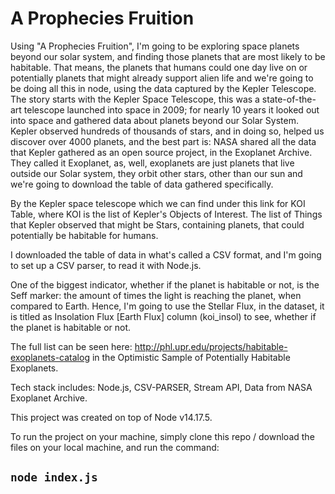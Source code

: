 # A Prophecies Fruition

Using "A Prophecies Fruition", I'm going to be exploring space planets beyond our solar system, and finding those planets that are most likely to be habitable. That means, the planets that humans could one day live on or potentially planets that might already support alien life and we're going to be doing all this in node, using the data captured by the Kepler Telescope. The story starts with the Kepler Space Telescope, this was a state-of-the-art telescope launched into space in 2009; for nearly 10 years it looked out into space and gathered data about planets beyond our Solar System. Kepler observed hundreds of thousands of stars, and in doing so, helped us discover over 4000 planets, and the best part is: NASA shared all the data that Kepler gathered as an open source project, in the Exoplanet Archive. They called it Exoplanet, as, well, exoplanets are just planets that live outside our Solar system, they orbit other stars, other than our sun and we're going to download the table of data gathered specifically.

By the Kepler space telescope which we can find under this link for KOI Table, where KOI is the list of Kepler's Objects of Interest. The list of Things that Kepler observed that might be Stars, containing planets, that could potentially be habitable for humans.

I downloaded the table of data in what's called a CSV format, and I'm going to set up a CSV parser, to read it with Node.js.

One of the biggest indicator, whether if the planet is habitable or not, is the Seff marker: the amount of times the light is reaching the planet, when compared to Earth. Hence, I'm going to use the Stellar Flux, in the dataset, it is titled as Insolation Flux [Earth Flux] column (koi_insol) to see, whether if the planet is habitable or not.

The full list can be seen here: http://phl.upr.edu/projects/habitable-exoplanets-catalog in the Optimistic Sample of Potentially Habitable Exoplanets. 

Tech stack includes: Node.js, CSV-PARSER, Stream API, Data from NASA Exoplanet Archive.

This project was created on top of Node v14.17.5.

To run the project on your machine, simply clone this repo / download the files on your local machine, and run the command:
## `node index.js`
